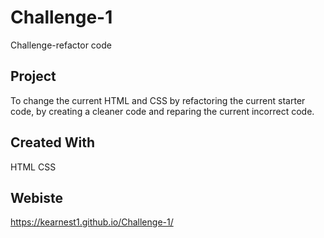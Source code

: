 # Challenge-1
Challenge-refactor code

## Project
To change the current HTML and CSS by refactoring the current starter code, by creating a cleaner code and reparing the current incorrect code.

## Created With
HTML
CSS

## Webiste
https://kearnest1.github.io/Challenge-1/
